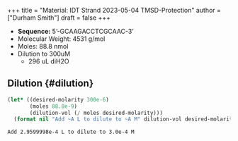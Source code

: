 +++
title = "Material: IDT Strand 2023-05-04 TMSD-Protection"
author = ["Durham Smith"]
draft = false
+++

-   **Sequence:** 5ʼ-GCAAGACCTCGCAAC-3ʼ
-   Molecular Weight: 4531 g/mol
-   Moles: 88.8 nmol
-   Dilution to 300uM
    -   296 uL diH2O


## Dilution {#dilution}

```lisp
(let* ((desired-molarity 300e-6)
       (moles 88.8e-9)
       (dilution-vol (/ moles desired-molarity)))
  (format nil "Add ~A L to dilute to ~A M" dilution-vol desired-molarity))

```

```text
Add 2.9599998e-4 L to dilute to 3.0e-4 M
```
